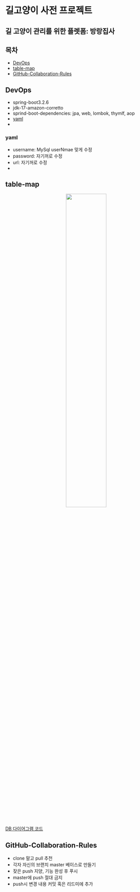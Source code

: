 # 길고양이 사전 프로젝트
## 길 고양이 관리를 위한 플렛폼: 방랑집사


## 목차 
 - [DevOps](#DevOps)
 - [table-map](#table-map)
 - [GitHub-Collaboration-Rules](#GitHub-Collaboration-Rules)


## DevOps
 - spring-boot3.2.6
 - jdk-17-amazon-corretto
 - sprind-boot-dependencies: jpa, web, lombok, thymlf, aop
 - [yaml](#yaml)
 - 

### yaml
- username: MySql userNmae 맞게 수정
- password: 자기꺼로 수정
- url: 자기꺼로 수정
- 

## table-map
 <div style="text-align: center;">
<img src="https://github.com/corinB/stray_cat_dictionary/assets/113911863/d2836644-b155-4175-a565-02f8ea6d0bd2" width="50%">
</div>

[DB 다이어그램 코드](https://github.com/corinB/stray_cat_dictionary/wiki/DB-Diagram-Code)


## GitHub-Collaboration-Rules
 - clone 말고 pull 추천
 - 각자 자신의 브랜치 master 베이스로 만들기
 - 잦은 push 지양, 기능 완성 후 푸시
 - master에 push 절대 금지
 - push시 변경 내용 커밋 혹은 리드미에 추가


